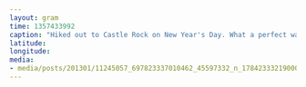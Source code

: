 ```yaml
---
layout: gram
time: 1357433992
caption: "Hiked out to Castle Rock on New Year's Day. What a perfect way to kick in 2013."
latitude: 
longitude: 
media:
- media/posts/201301/11245057_697823337010462_45597332_n_17842333219000351.jpg
---
```

